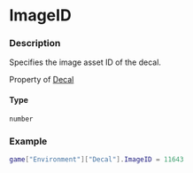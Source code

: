 # ImageID
### Description
Specifies the image asset ID of the decal.

Property of [Decal](/classes/Decal/)

#### Type
`number`

### Example
```lua
game["Environment"]["Decal"].ImageID = 11643
```
